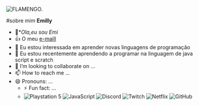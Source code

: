 ![FLAMENGO](https://encrypted-tbn0.gstatic.com/images?q=tbn:ANd9GcSvEvdYdag0ZfA_jobSKTUMTSaHMl4-ubT5Xg&s).


#sobre mim **Emilly**
- 👋**Ola,eu sou Emi*
- :+1: O meu [ e-maill](ressel.emilly@escola.pr.gov.br) 
- 👀 Eu estou interessada em aprender novas linguagens de programação
- 🌱 Eu estou recentemente aprendendo a programar na linguagem de java script e scratch
- 💞️ I’m looking to collaborate on ...
- 📫 How to reach me ...
- 😄 Pronouns: ...
  - ⚡ Fun fact: ...
  - ![Playstation 5](https://img.shields.io/badge/Playstation%205-003791?style=for-the-badge&logo=playstation-5&logoColor=white) ![JavaScript](https://img.shields.io/badge/javascript-%23323330.svg?style=for-the-badge&logo=javascript&logoColor=%23F7DF1E) ![Discord](https://img.shields.io/badge/Discord-%235865F2.svg?style=for-the-badge&logo=discord&logoColor=white) ![Twitch](https://img.shields.io/badge/Twitch-%239146FF.svg?style=for-the-badge&logo=Twitch&logoColor=white) ![Netflix](https://img.shields.io/badge/Netflix-E50914?style=for-the-badge&logo=netflix&logoColor=white) ![GitHub](https://img.shields.io/badge/github-%23121011.svg?style=for-the-badge&logo=github&logoColor=white)


